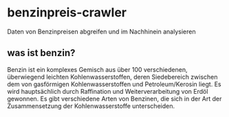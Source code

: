 # benzinpreis-crawler
Daten von Benzinpreisen abgreifen und im Nachhinein analysieren
## was ist benzin?
Benzin ist ein komplexes Gemisch aus über 100 verschiedenen, überwiegend leichten Kohlenwasserstoffen, deren Siedebereich zwischen dem von gasförmigen Kohlenwasserstoffen und Petroleum/Kerosin liegt. Es wird hauptsächlich durch Raffination und Weiterverarbeitung von Erdöl gewonnen.
Es gibt verschiedene Arten von Benzinen, die sich in der Art der Zusammensetzung der Kohlenwasserstoffe unterscheiden. 
